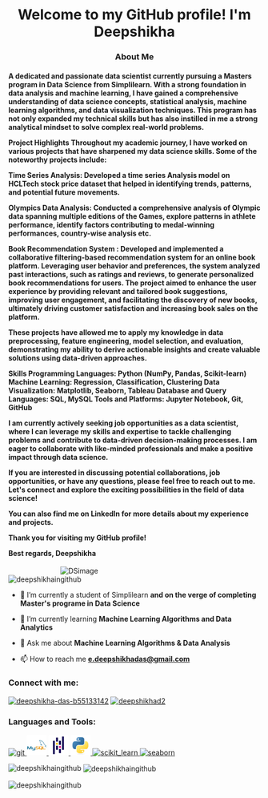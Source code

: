 <h1 align="center">Welcome to my GitHub profile! I'm Deepshikha</h1>
<h3 align="center">About Me</h3>
<h4>
A dedicated and passionate data scientist currently pursuing a Masters program in Data Science from Simplilearn. With a strong foundation in data analysis and machine learning, I have gained a comprehensive understanding of data science concepts, statistical analysis, machine learning algorithms, and data visualization techniques. This program has not only expanded my technical skills but has also instilled in me a strong analytical mindset to solve complex real-world problems.

Project Highlights
Throughout my academic journey, I have worked on various projects that have sharpened my data science skills. Some of the noteworthy projects include:

Time Series Analysis: Developed a time series Analysis model on HCLTech stock price dataset that helped in identifying trends, patterns, and potential future movements.

Olympics Data Analysis: Conducted a comprehensive analysis of Olympic data spanning multiple editions of the Games, explore patterns in athlete performance, identify factors contributing to medal-winning performances, country-wise analysis etc.

Book Recommendation System : Developed and implemented a collaborative filtering-based recommendation system for an online book platform. Leveraging user behavior and preferences, the system analyzed past interactions, such as ratings and reviews, to generate personalized book recommendations for users. The project aimed to enhance the user experience by providing relevant and tailored book suggestions, improving user engagement, and facilitating the discovery of new books, ultimately driving customer satisfaction and increasing book sales on the platform.

These projects have allowed me to apply my knowledge in data preprocessing, feature engineering, model selection, and evaluation, demonstrating my ability to derive actionable insights and create valuable solutions using data-driven approaches.

Skills
Programming Languages: Python (NumPy, Pandas, Scikit-learn)
Machine Learning: Regression, Classification, Clustering
Data Visualization: Matplotlib, Seaborn, Tableau
Database and Query Languages: SQL, MySQL
Tools and Platforms: Jupyter Notebook, Git, GitHub
  

I am currently actively seeking job opportunities as a data scientist, where I can leverage my skills and expertise to tackle challenging problems and contribute to data-driven decision-making processes. I am eager to collaborate with like-minded professionals and make a positive impact through data science.

If you are interested in discussing potential collaborations, job opportunities, or have any questions, please feel free to reach out to me. Let's connect and explore the exciting possibilities in the field of data science!

You can also find me on LinkedIn for more details about my experience and projects.

Thank you for visiting my GitHub profile!

Best regards,
Deepshikha
</h4>

<img align="right" alt="DSimage" width="400" src="https://digitalcreativemind.com/wp-content/uploads/2021/06/Analytics_amp_Data_Science.gif">


<p align="left"> <img src="https://komarev.com/ghpvc/?username=deepshikhaingithub&label=Profile%20views&color=0e75b6&style=flat" alt="deepshikhaingithub" /> </p>

- 🔭 I’m currently a student of Simplilearn **and on the verge of completing Master's programe in Data Science**

- 🌱 I’m currently learning **Machine Learning Algorithms and Data Analytics**

- 💬 Ask me about **Machine Learning Algorithms & Data Analysis**

- 📫 How to reach me **e.deepshikhadas@gmail.com**

<h3 align="left">Connect with me:</h3>
<p align="left">
<a href="https://linkedin.com/in/deepshikha-das-b55133142" target="blank"><img align="center" src="https://raw.githubusercontent.com/rahuldkjain/github-profile-readme-generator/master/src/images/icons/Social/linked-in-alt.svg" alt="deepshikha-das-b55133142" height="30" width="40" /></a>
<a href="https://kaggle.com/deepshikhad2" target="blank"><img align="center" src="https://raw.githubusercontent.com/rahuldkjain/github-profile-readme-generator/master/src/images/icons/Social/kaggle.svg" alt="deepshikhad2" height="30" width="40" /></a>
</p>

<h3 align="left">Languages and Tools:</h3>
<p align="left"> <a href="https://git-scm.com/" target="_blank" rel="noreferrer"> <img src="https://www.vectorlogo.zone/logos/git-scm/git-scm-icon.svg" alt="git" width="40" height="40"/> </a> <a href="https://www.mysql.com/" target="_blank" rel="noreferrer"> <img src="https://raw.githubusercontent.com/devicons/devicon/master/icons/mysql/mysql-original-wordmark.svg" alt="mysql" width="40" height="40"/> </a> <a href="https://pandas.pydata.org/" target="_blank" rel="noreferrer"> <img src="https://raw.githubusercontent.com/devicons/devicon/2ae2a900d2f041da66e950e4d48052658d850630/icons/pandas/pandas-original.svg" alt="pandas" width="40" height="40"/> </a> <a href="https://www.python.org" target="_blank" rel="noreferrer"> <img src="https://raw.githubusercontent.com/devicons/devicon/master/icons/python/python-original.svg" alt="python" width="40" height="40"/> </a> <a href="https://scikit-learn.org/" target="_blank" rel="noreferrer"> <img src="https://upload.wikimedia.org/wikipedia/commons/0/05/Scikit_learn_logo_small.svg" alt="scikit_learn" width="40" height="40"/> </a> <a href="https://seaborn.pydata.org/" target="_blank" rel="noreferrer"> <img src="https://seaborn.pydata.org/_images/logo-mark-lightbg.svg" alt="seaborn" width="40" height="40"/> </a> </p>

<p><img align="left" src="https://github-readme-stats.vercel.app/api/top-langs?username=deepshikhaingithub&show_icons=true&locale=en&layout=compact" alt="deepshikhaingithub" /></p>

<p>&nbsp;<img align="center" src="https://github-readme-stats.vercel.app/api?username=deepshikhaingithub&show_icons=true&locale=en" alt="deepshikhaingithub" /></p>

<p><img align="center" src="https://github-readme-streak-stats.herokuapp.com/?user=deepshikhaingithub&" alt="deepshikhaingithub" /></p>


